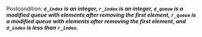 Postcondition: ***`d_index` is an integer, `r_index` is an integer, `d_queue` is a modified queue with elements after removing the first element, `r_queue` is a modified queue with elements after removing the first element, and `d_index` is less than `r_index`.***